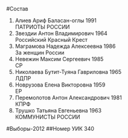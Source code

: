 #Состав
1. Алиев Ариф Баласан-оглы 1991   
    ПАТРИОТЫ РОССИИ
2. Звездии Антон Владимирович 1964   
    Российский Красный Крест
3. Маграмова Надежда Алексеевна 1986   
    За женщин России
4. Невежин Максим Сергеевич 1985   
    СР
5. Николаева Бутит-Туяна Гавриловна 1965   
    ЛДПР
6. Новрузова Елена Викторовна 1959   
    ЕР
7. Перемолотов Антон Александрович 1981   
    КПРФ
8. Трушко Татьяна Евгеньевна 1963   
    КОММУНИСТЫ РОССИИ

#Выборы-2012
##Номер УИК
340